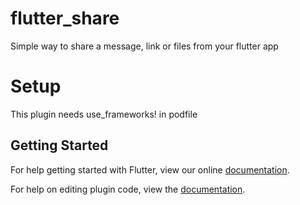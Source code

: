 # flutter_share

Simple way to share a message, link or files from your flutter app

# Setup
This plugin needs use_frameworks! in podfile

## Getting Started

For help getting started with Flutter, view our online
[documentation](https://flutter.io/).

For help on editing plugin code, view the [documentation](https://flutter.io/platform-plugins/#edit-code).
